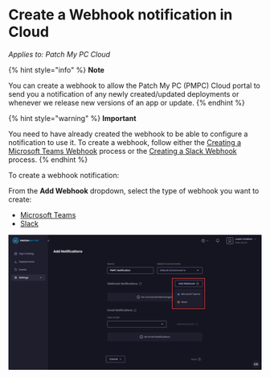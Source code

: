 # Create a Webhook notification in Cloud

_Applies to: Patch My PC Cloud_

{% hint style="info" %}
**Note**

You can create a webhook to allow the Patch My PC (PMPC) Cloud portal to send you a notification of any newly created/updated deployments or whenever we release new versions of an app or update.
{% endhint %}

{% hint style="warning" %}
**Important**

You need to have already created the webhook to be able to configure a notification to use it. To create a webhook, follow either the [Creating a Microsoft Teams Webhook](webhooks-reference/create-a-microsoft-teams-webhook.md) process or the [Creating a Slack Webhook](webhooks-reference/create-a-slack-webhook.md) process.
{% endhint %}

To create a webhook notification:

From the **Add Webhook** dropdown, select the type of webhook you want to create:

* [Microsoft Teams](create-a-microsoft-teams-webhook-notification-in-cloud.md)
* [Slack](create-a-slack-webhook-notification-in-cloud.md)

![Clicking “Add Webhook”](/_images/image-(1600).png "Clicking “Add Webhook”")
